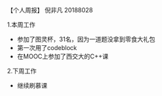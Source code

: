 【个人周报】 倪非凡 20188028

1.本周工作
 
 - 参加了图灵杯，31名，因为一道题没拿到零食大礼包
 - 第一次用了codeblock
 - 在MOOC上参加了西交大的C++课
 
2.下周工作
 
 - 继续刷慕课
